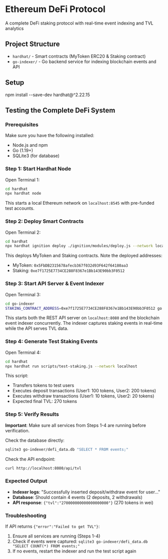 # Ethereum DeFi Protocol
A complete DeFi staking protocol with real-time event indexing and TVL analytics

## Project Structure
- `hardhat/` - Smart contracts (MyToken ERC20 & Staking contract)
- `go-indexer/` - Go backend service for indexing blockchain events and API

## Setup
npm install --save-dev hardhat@^2.22.15

## Testing the Complete DeFi System

### Prerequisites
Make sure you have the following installed:
- Node.js and npm
- Go (1.19+)
- SQLite3 (for database)

### Step 1: Start Hardhat Node
Open Terminal 1:
```bash
cd hardhat
npx hardhat node
```
This starts a local Ethereum network on `localhost:8545` with pre-funded test accounts.

### Step 2: Deploy Smart Contracts
Open Terminal 2:
```bash
cd hardhat
npx hardhat ignition deploy ./ignition/modules/deploy.js --network localhost
```
This deploys MyToken and Staking contracts. Note the deployed addresses:
- MyToken: `0x5FbDB2315678afecb367f032d93F642f64180aa3`
- Staking: `0xe7f1725E7734CE288F8367e1Bb143E90bb3F0512`

### Step 3: Start API Server & Event Indexer
Open Terminal 3:
```bash
cd go-indexer
STAKING_CONTRACT_ADDRESS=0xe7f1725E7734CE288F8367e1Bb143E90bb3F0512 go run main.go
```
This starts both the REST API server on `localhost:8080` and the blockchain event indexer concurrently. The indexer captures staking events in real-time while the API serves TVL data.

### Step 4: Generate Test Staking Events
Open Terminal 4:
```bash
cd hardhat
npx hardhat run scripts/test-staking.js --network localhost
```
This script:
- Transfers tokens to test users
- Executes deposit transactions (User1: 100 tokens, User2: 200 tokens)
- Executes withdraw transactions (User1: 10 tokens, User2: 20 tokens)
- Expected final TVL: 270 tokens

### Step 5: Verify Results
**Important**: Make sure all services from Steps 1-4 are running before verification.

Check the database directly:
```bash
sqlite3 go-indexer/defi_data.db "SELECT * FROM events;"
```

Check the API endpoint:
```bash
curl http://localhost:8080/api/tvl
```

### Expected Output
- **Indexer logs**: "Successfully inserted deposit/withdraw event for user..."
- **Database**: Should contain 4 events (2 deposits, 2 withdrawals)
- **API response**: `{"tvl":"270000000000000000000"}` (270 tokens in wei)

### Troubleshooting
If API returns `{"error":"Failed to get TVL"}`:
1. Ensure all services are running (Steps 1-4)
2. Check if events were captured: `sqlite3 go-indexer/defi_data.db "SELECT COUNT(*) FROM events;"`
3. If no events, restart the indexer and run the test script again
